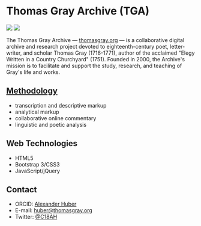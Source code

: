Thomas Gray Archive (TGA)
======
![](https://img.shields.io/github/repo-size/alhuber1502/TGA.svg?style=flat)
![](https://img.shields.io/github/last-commit/alhuber1502/TGA.svg?style=flat)

The Thomas Gray Archive — [thomasgray.org](http://www.thomasgray.org/)
 — is a collaborative digital archive and research
project devoted to eighteenth-century poet, letter-writer, and scholar Thomas
Gray (1716-1771), author of the acclaimed "Elegy Written in a Country
Churchyard" (1751). Founded in 2000, the Archive's mission is to facilitate
and support the study, research, and teaching of Gray's life and works.

## [Methodology](http://www.thomasgray.org/about/#methodology)
* transcription and descriptive markup
* analytical markup
* collaborative online commentary
* linguistic and poetic analysis

## Web Technologies
* HTML5
* Bootstrap 3/CSS3
* JavaScript/jQuery

## Contact
* ORCID: [Alexander Huber](http://orcid.org/0000-0002-2151-6415)
* E-mail: [huber@thomasgray.org](mailto:huber@thomasgray.org)
* Twitter: [@C18AH](https://twitter.com/C18AH)
